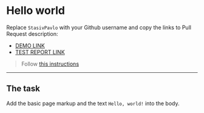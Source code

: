 # Hello world
Replace `StasivPavlo` with your Github username and copy the links to Pull Request description:
- [DEMO LINK](https://StasivPavlo.github.io/layout_hello-world/)
- [TEST REPORT LINK](https://StasivPavlo.github.io/layout_hello-world/report/html_report/)

> Follow [this instructions](https://mate-academy.github.io/layout_task-guideline/#how-to-solve-the-layout-tasks-on-github)
___

## The task
Add the basic page markup and the text `Hello, world!` into the body.
